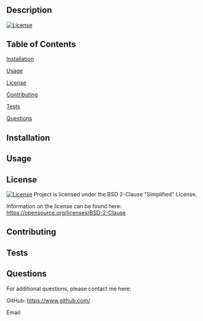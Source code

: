 # 

## Description
[![License](https://img.shields.io/badge/License-BSD_2--Clause-orange.svg)](https://opensource.org/licenses/BSD-2-Clause)


## Table of Contents
[Installation](#installation)

[Usage](#usage)

[License](#license)

[Contributing](#contributing)

[Tests](#tests)

[Questions](#questions)


## Installation


## Usage


## License
[![License](https://img.shields.io/badge/License-BSD_2--Clause-orange.svg)](https://opensource.org/licenses/BSD-2-Clause)
Project is licensed under the BSD 2-Clause "Simplified" License.

Information on the license can be found here: https://opensource.org/licenses/BSD-2-Clause

## Contributing


## Tests


## Questions
For additional questions, please contact me here:

GitHub: https://www.github.com/

Email: 
